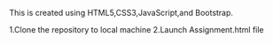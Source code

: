 This is created using HTML5,CSS3,JavaScript,and Bootstrap.

1.Clone the repository to local machine
2.Launch Assignment.html file
